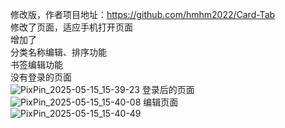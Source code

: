 修改版，作者项目地址：https://github.com/hmhm2022/Card-Tab<br>
修改了页面，适应手机打开页面<br>
增加了<br>
分类名称编辑、排序功能<br>
书签编辑功能<br>
没有登录的页面<br>
![PixPin_2025-05-15_15-39-23](https://github.com/user-attachments/assets/ddf6a322-52e4-4a13-bc09-830f66ffdc3b)
登录后的页面<br>
![PixPin_2025-05-15_15-40-08](https://github.com/user-attachments/assets/1a5441d0-43d7-41c7-b68e-0a08d370e93a)
编辑页面<br>
![PixPin_2025-05-15_15-40-49](https://github.com/user-attachments/assets/3899cb8d-9ce1-4b4c-acdd-f61e30e95e2d)
